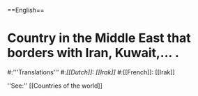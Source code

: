 ==English==

# Country in the Middle East that borders with Iran, Kuwait,... .
#:'''Translations'''
#:*[[Dutch]]: [[Irak]]
#:*[[French]]: [[Irak]]

''See:'' [[Countries of the world]]